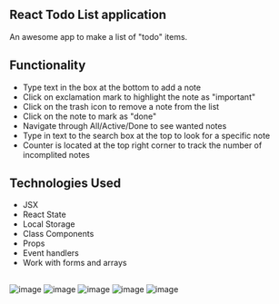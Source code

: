 ## React Todo List application
An awesome app to make a list of "todo" items. 
## Functionality
- Type text in the box at the bottom to add a note
- Click on exclamation mark to highlight the note as "important"
- Click on the trash icon to remove a note from the list
- Click on the note to mark as "done"
- Navigate through All/Active/Done to see wanted notes
- Type in text to the search box at the top to look for a specific note
- Counter is located at the top right corner to track the number of incomplited notes
 
## Technologies Used
- JSX
- React State
- Local Storage
- Class Components
- Props
- Event handlers 
- Work with forms and arrays
##
![image](https://user-images.githubusercontent.com/58284313/150218351-bff10138-8171-4411-b681-788e2d80ddf1.png)
![image](https://user-images.githubusercontent.com/58284313/150219002-a4d0ae06-46f0-466e-ada3-bc23eae5bd16.png)
![image](https://user-images.githubusercontent.com/58284313/150219011-1e9c94c6-3b91-4281-8fa6-471c8736c64a.png)
![image](https://user-images.githubusercontent.com/58284313/150219050-98359be7-81da-4920-b9f2-e7ef8c9f5147.png)
![image](https://user-images.githubusercontent.com/58284313/150219237-7337fb69-d3ac-4185-be16-3840b68f6f0b.png)


